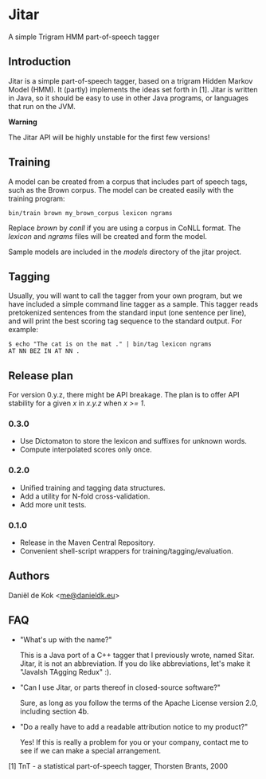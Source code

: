 # Jitar
A simple Trigram HMM part-of-speech tagger

## Introduction

Jitar is a simple part-of-speech tagger, based on a trigram Hidden
Markov Model (HMM). It (partly) implements the ideas set forth in
[1]. Jitar is written in Java, so it should be easy to use in other
Java programs, or languages that run on the JVM.

**Warning**

The Jitar API will be highly unstable for the first few versions!

## Training

A model can be created from a corpus that includes part of speech
tags, such as the Brown corpus. The model can be created easily with
the training program:

    bin/train brown my_brown_corpus lexicon ngrams

Replace *brown* by *conll* if you are using a corpus in CoNLL format.  The
*lexicon* and *ngrams* files will be created and form the model.

Sample models are included in the *models* directory of the jitar
project.

## Tagging

Usually, you will want to call the tagger from your own program, but
we have included a simple command line tagger as a sample. This
tagger reads pretokenized sentences from the standard input (one
sentence per line), and will print the best scoring tag sequence to
the standard output. For example:

    $ echo "The cat is on the mat ." | bin/tag lexicon ngrams
    AT NN BEZ IN AT NN .

## Release plan

For version 0.y.z, there might be API breakage. The plan is to offer
API stability for a given *x* in *x.y.z* when *x >= 1*.

### 0.3.0

* Use Dictomaton to store the lexicon and suffixes for unknown words.
* Compute interpolated scores only once.

### 0.2.0

* Unified training and tagging data structures.
* Add a utility for N-fold cross-validation.
* Add more unit tests.

### 0.1.0

* Release in the Maven Central Repository.
* Convenient shell-script wrappers for training/tagging/evaluation.

## Authors

Daniël de Kok &lt;<me@danieldk.eu>&gt;

## FAQ

- "What's up with the name?"

  This is a Java port of a C++ tagger that I previously wrote,
  named Sitar. Jitar, it is not an abbreviation. If you do like 
  abbreviations, let's make it "JavaIsh TAgging Redux" :).

- "Can I use Jitar, or parts thereof in closed-source software?"

  Sure, as long as you follow the terms of the Apache License version
  2.0, including section 4b.

- "Do a really have to add a readable attribution notice to my product?"

  Yes! If this is really a problem for you or your company, contact me
  to see if we can make a special arrangement.

[1] TnT - a statistical part-of-speech tagger, Thorsten Brants, 2000

